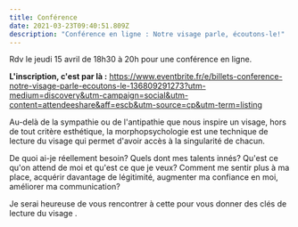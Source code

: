 ```yaml
---
title: Conférence
date: 2021-03-23T09:40:51.809Z
description: "Conférence en ligne : Notre visage parle, écoutons-le!"
---
```

Rdv le jeudi 15 avril de 18h30 à 20h pour une conférence en ligne.

**L'inscription, c'est par là :** https://www.eventbrite.fr/e/billets-conference-notre-visage-parle-ecoutons-le-136809291273?utm-medium=discovery&utm-campaign=social&utm-content=attendeeshare&aff=escb&utm-source=cp&utm-term=listing 

Au-delà de la sympathie ou de l'antipathie que nous inspire un visage, hors de tout critère esthétique, la morphopsychologie est une technique de lecture du visage qui permet d'avoir accès à la singularité de chacun.

De quoi ai-je réellement besoin? Quels dont mes talents innés? Qu'est ce qu'on attend de moi et qu'est ce que je veux? Comment me sentir plus à ma place, acquérir davantage de légitimité, augmenter ma confiance en moi, améliorer ma communication?

Je serai heureuse de vous rencontrer à cette pour vous donner des clés de lecture du visage .